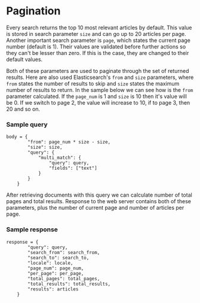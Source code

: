 # Pagination

Every search returns the top 10 most relevant articles by default. This value is stored in search parameter `size` and can go 
up to 20 articles per page. Another important search parameter is `page`, which states the current page number (default is 1). 
Their values are validated before further actions so they can't be lesser than zero. If this is the case, they are changed to their default values.

Both of these parameters are used to paginate through the set of returned results. Here are also used Elasticsearch's `from` and `size` parameters,
where `from` states the number of results to skip and `size` states the maximum number of results to return.
In the sample below we can see how is the `from` parameter calculated. If the `page_num` is 1 and `size` is 10 then it's value will be 0.
If we switch to page 2, the value will increase to 10, if to page 3, then 20 and so on.

### Sample query
```
body = {
        "from": page_num * size - size,
        "size": size,
        "query": {
            "multi_match": {
                "query": query,
                "fields": ["text"]
            }
        }
    }
```

After retrieving documents with this query we can calculate number of total pages and total results. Response to the web server contains both of 
these parameters, plus the number of current page and number of articles per page.

### Sample response
```
response = {
        "query": query,
        "search_from": search_from,
        "search_to": search_to,
        "locale": locale,
        "page_num": page_num,
        "per_page": per_page,
        "total_pages": total_pages,
        "total_results": total_results,
        "results": articles
    }
```
